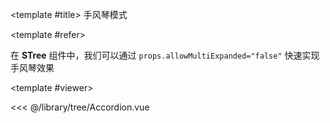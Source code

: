 <CodeRunner>
  
<template #title>
手风琴模式
</template>
  
<template #refer>

在 **STree** 组件中，我们可以通过 `props.allowMultiExpanded="false"` 快速实现手风琴效果

</template>
  
<template #viewer>
  <Viewer />
</template>
  
<<< @/library/tree/Accordion.vue
  
</CodeRunner>

<script setup lang="ts">
import Viewer from '@/library/tree/Accordion.vue'
</script>

